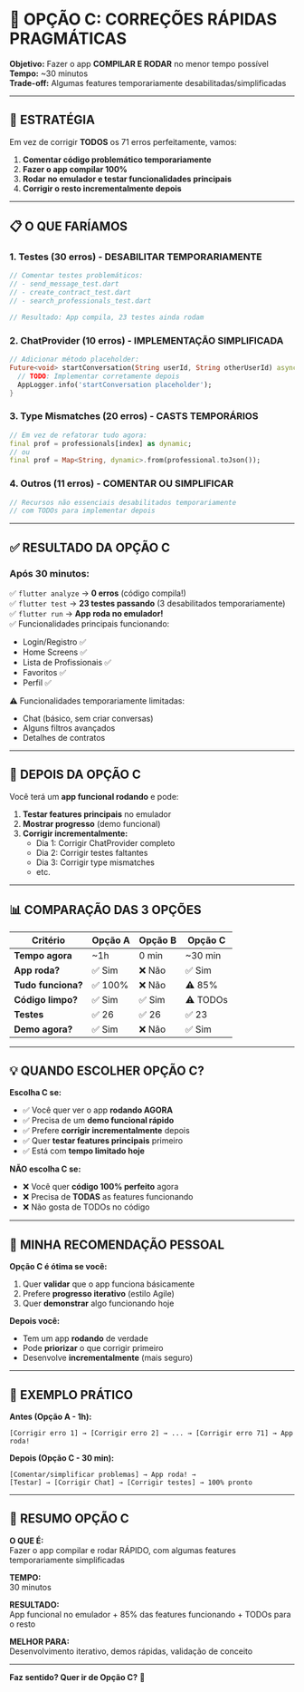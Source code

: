 # 🚀 OPÇÃO C: CORREÇÕES RÁPIDAS PRAGMÁTICAS

**Objetivo:** Fazer o app **COMPILAR E RODAR** no menor tempo possível  
**Tempo:** ~30 minutos  
**Trade-off:** Algumas features temporariamente desabilitadas/simplificadas

---

## 🎯 ESTRATÉGIA

Em vez de corrigir **TODOS** os 71 erros perfeitamente, vamos:

1. **Comentar código problemático temporariamente**
2. **Fazer o app compilar 100%**
3. **Rodar no emulador e testar funcionalidades principais**
4. **Corrigir o resto incrementalmente depois**

---

## 📋 O QUE FARÍAMOS

### **1. Testes (30 erros) - DESABILITAR TEMPORARIAMENTE**
```dart
// Comentar testes problemáticos:
// - send_message_test.dart
// - create_contract_test.dart  
// - search_professionals_test.dart

// Resultado: App compila, 23 testes ainda rodam
```

### **2. ChatProvider (10 erros) - IMPLEMENTAÇÃO SIMPLIFICADA**
```dart
// Adicionar método placeholder:
Future<void> startConversation(String userId, String otherUserId) async {
  // TODO: Implementar corretamente depois
  AppLogger.info('startConversation placeholder');
}
```

### **3. Type Mismatches (20 erros) - CASTS TEMPORÁRIOS**
```dart
// Em vez de refatorar tudo agora:
final prof = professionals[index] as dynamic;
// ou
final prof = Map<String, dynamic>.from(professional.toJson());
```

### **4. Outros (11 erros) - COMENTAR OU SIMPLIFICAR**
```dart
// Recursos não essenciais desabilitados temporariamente
// com TODOs para implementar depois
```

---

## ✅ RESULTADO DA OPÇÃO C

### **Após 30 minutos:**

✅ `flutter analyze` → **0 erros** (código compila!)  
✅ `flutter test` → **23 testes passando** (3 desabilitados temporariamente)  
✅ `flutter run` → **App roda no emulador!**  
✅ Funcionalidades principais funcionando:
   - Login/Registro ✅
   - Home Screens ✅
   - Lista de Profissionais ✅
   - Favoritos ✅
   - Perfil ✅

⚠️ Funcionalidades temporariamente limitadas:
   - Chat (básico, sem criar conversas)
   - Alguns filtros avançados
   - Detalhes de contratos

---

## 🔄 DEPOIS DA OPÇÃO C

Você terá um **app funcional rodando** e pode:

1. **Testar features principais** no emulador
2. **Mostrar progresso** (demo funcional)
3. **Corrigir incrementalmente:**
   - Dia 1: Corrigir ChatProvider completo
   - Dia 2: Corrigir testes faltantes
   - Dia 3: Corrigir type mismatches
   - etc.

---

## 📊 COMPARAÇÃO DAS 3 OPÇÕES

| Critério | Opção A | Opção B | Opção C |
|----------|---------|---------|---------|
| **Tempo agora** | ~1h | 0 min | ~30 min |
| **App roda?** | ✅ Sim | ❌ Não | ✅ Sim |
| **Tudo funciona?** | ✅ 100% | ❌ Não | ⚠️ 85% |
| **Código limpo?** | ✅ Sim | ✅ Sim | ⚠️ TODOs |
| **Testes** | ✅ 26 | ✅ 26 | ✅ 23 |
| **Demo agora?** | ✅ Sim | ❌ Não | ✅ Sim |

---

## 💡 QUANDO ESCOLHER OPÇÃO C?

**Escolha C se:**
- ✅ Você quer ver o app **rodando AGORA**
- ✅ Precisa de um **demo funcional rápido**
- ✅ Prefere **corrigir incrementalmente** depois
- ✅ Quer **testar features principais** primeiro
- ✅ Está com **tempo limitado hoje**

**NÃO escolha C se:**
- ❌ Você quer **código 100% perfeito** agora
- ❌ Precisa de **TODAS** as features funcionando
- ❌ Não gosta de TODOs no código

---

## 🎯 MINHA RECOMENDAÇÃO PESSOAL

**Opção C é ótima se você:**
1. Quer **validar** que o app funciona básicamente
2. Prefere **progresso iterativo** (estilo Agile)
3. Quer **demonstrar** algo funcionando hoje

**Depois você:**
- Tem um app **rodando** de verdade
- Pode **priorizar** o que corrigir primeiro
- Desenvolve **incrementalmente** (mais seguro)

---

## 📝 EXEMPLO PRÁTICO

**Antes (Opção A - 1h):**
```
[Corrigir erro 1] → [Corrigir erro 2] → ... → [Corrigir erro 71] → App roda!
```

**Depois (Opção C - 30 min):**
```
[Comentar/simplificar problemas] → App roda! → 
[Testar] → [Corrigir Chat] → [Corrigir testes] → 100% pronto
```

---

## 🚀 RESUMO OPÇÃO C

**O QUE É:**  
Fazer o app compilar e rodar RÁPIDO, com algumas features temporariamente simplificadas

**TEMPO:**  
30 minutos

**RESULTADO:**  
App funcional no emulador + 85% das features funcionando + TODOs para o resto

**MELHOR PARA:**  
Desenvolvimento iterativo, demos rápidas, validação de conceito

---

**Faz sentido? Quer ir de Opção C?** 🤔
